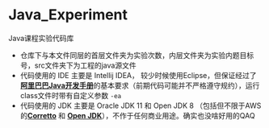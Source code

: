 # Java_Experiment
Java课程实验代码库



+ 仓库下与本文件同层的首层文件夹为实验次数，内层文件夹为实验内题目标号，src文件夹下为工程的java源文件
+ 代码使用的 IDE 主要是 Intellij IDEA， 较少时候使用Eclipse，但保证经过了[**阿里巴巴Java开发手册**](https://github.com/alibaba/p3c)的基本要求（前期代码可能并不严格遵守规约），运行class文件时带有自定义参数 `-ea`
+ 代码使用的 JDK 主要是 Oracle JDK 11 和 Open JDK 8 （包括但不限于AWS的[**Corretto**](https://github.com/corretto) 和 [**Open JDK**](https://openjdk.java.net/)），不作于任何商业用途。确实也没啥好用的QAQ